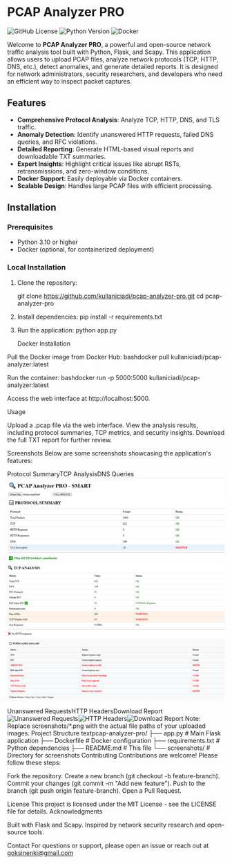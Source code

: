 # PCAP Analyzer PRO

![GitHub License](https://img.shields.io/badge/license-MIT-blue.svg)
![Python Version](https://img.shields.io/badge/python-3.10-green.svg)
![Docker](https://img.shields.io/badge/docker-%230db7ed.svg?style=flat-square&logo=docker&logoColor=white)

Welcome to **PCAP Analyzer PRO**, a powerful and open-source network traffic analysis tool built with Python, Flask, and Scapy. This application allows users to upload PCAP files, analyze network protocols (TCP, HTTP, DNS, etc.), detect anomalies, and generate detailed reports. It is designed for network administrators, security researchers, and developers who need an efficient way to inspect packet captures.

## Features

- **Comprehensive Protocol Analysis**: Analyze TCP, HTTP, DNS, and TLS traffic.
- **Anomaly Detection**: Identify unanswered HTTP requests, failed DNS queries, and RFC violations.
- **Detailed Reporting**: Generate HTML-based visual reports and downloadable TXT summaries.
- **Expert Insights**: Highlight critical issues like abrupt RSTs, retransmissions, and zero-window conditions.
- **Docker Support**: Easily deployable via Docker containers.
- **Scalable Design**: Handles large PCAP files with efficient processing.

## Installation

### Prerequisites
- Python 3.10 or higher
- Docker (optional, for containerized deployment)

### Local Installation
1. Clone the repository:
   
   git clone https://github.com/kullaniciadi/pcap-analyzer-pro.git
   cd pcap-analyzer-pro

2. Install dependencies:
   pip install -r requirements.txt

3. Run the application:
   python app.py


   Docker Installation

Pull the Docker image from Docker Hub:
bashdocker pull kullaniciadi/pcap-analyzer:latest

Run the container:
bashdocker run -p 5000:5000 kullaniciadi/pcap-analyzer:latest

Access the web interface at http://localhost:5000.

Usage

Upload a .pcap file via the web interface.
View the analysis results, including protocol summaries, TCP metrics, and security insights.
Download the full TXT report for further review.

Screenshots
Below are some screenshots showcasing the application's features:















Protocol SummaryTCP AnalysisDNS Queries<img src="screenshots/protocol_summary.png" alt="Protocol Summary"><img src="screenshots/tcp_analysis.png" alt="TCP Analysis"><img src="screenshots/dns_queries.png" alt="DNS Queries">















Unanswered RequestsHTTP HeadersDownload Report<img src="screenshots/unanswered_requests.png" alt="Unanswered Requests"><img src="screenshots/http_headers.png" alt="HTTP Headers"><img src="screenshots/download_report.png" alt="Download Report">
Note: Replace screenshots/*.png with the actual file paths of your uploaded images.
Project Structure
textpcap-analyzer-pro/
├── app.py              # Main Flask application
├── Dockerfile          # Docker configuration
├── requirements.txt    # Python dependencies
├── README.md           # This file
└── screenshots/        # Directory for screenshots
Contributing
Contributions are welcome! Please follow these steps:

Fork the repository.
Create a new branch (git checkout -b feature-branch).
Commit your changes (git commit -m "Add new feature").
Push to the branch (git push origin feature-branch).
Open a Pull Request.

License
This project is licensed under the MIT License - see the LICENSE file for details.
Acknowledgments

Built with Flask and Scapy.
Inspired by network security research and open-source tools.

Contact
For questions or support, please open an issue or reach out at goksinenki@gmail.com
